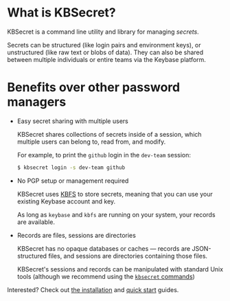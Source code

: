 # What is KBSecret?

KBSecret is a command line utility and library for managing *secrets*.

Secrets can be structured (like login pairs and environment keys), or unstructured (like raw
text or blobs of data). They can also be shared between multiple individuals or entire teams via
the Keybase platform.

# Benefits over other password managers

* Easy secret sharing with multiple users

    KBSecret shares collections of secrets inside of a session, which multiple users
    can belong to, read from, and modify.

    For example, to print the `github` login in the `dev-team` session:

    ```bash
    $ kbsecret login -s dev-team github
    ```

* No PGP setup or management required

    KBSecret uses [KBFS](https://keybase.io/docs/kbfs) to store secrets, meaning that
    you can use your existing Keybase account and key.

    As long as `keybase` and `kbfs` are running on your system, your records are available.

* Records are files, sessions are directories

    KBSecret has no opaque databases or caches &mdash; records are JSON-structured files, and
    sessions are directories containing those files.

    KBSecret's sessions and records can be manipulated with standard Unix tools (although
    we recommend using the [`kbsecret` commands](man/))

Interested? Check out [the installation](installation) and [quick start](quickstart) guides.

